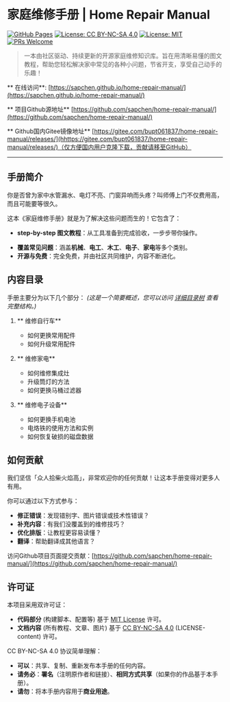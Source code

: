 #  家庭维修手册 | Home Repair Manual

[![GitHub Pages](https://img.shields.io/badge/GitHub-Pages-brightgreen?logo=github)](https://sapchen.github.io/)
[![License: CC BY-NC-SA 4.0](https://img.shields.io/badge/License-CC%20BY--NC--SA%204.0-lightgrey.svg)](https://creativecommons.org/licenses/by-nc-sa/4.0/)
[![License: MIT](https://img.shields.io/badge/License-MIT-yellow.svg)](https://opensource.org/licenses/MIT)
[![PRs Welcome](https://img.shields.io/badge/PRs-welcome-brightgreen.svg)](https://makeapullrequest.com)

> 一本由社区驱动、持续更新的开源家庭维修知识库。旨在用清晰易懂的图文教程，帮助您轻松解决家中常见的各种小问题，节省开支，享受自己动手的乐趣！

** 在线访问**: [https://sapchen.github.io/home-repair-manual/](https://sapchen.github.io/home-repair-manual/)

** 项目Github源地址** [https://github.com/sapchen/home-repair-manual/](https://github.com/sapchen/home-repair-manual/)

** Github国内Gitee镜像地址** [https://gitee.com/bupt061837/home-repair-manual/releases/](hhttps://gitee.com/bupt061837/home-repair-manual/releases/)（仅方便国内用户克隆下载，贡献请移至GitHub）

---
##  手册简介

你是否曾为家中水管漏水、电灯不亮、门窗异响而头疼？叫师傅上门不仅费用高，而且可能要等很久。

这本《家庭维修手册》就是为了解决这些问题而生的！它包含了：

-   **step-by-step 图文教程**：从工具准备到完成验收，一步步带你操作。
<!-- -   **安全须知**：所有操作均标明安全风险等级，确保你安全第一。 -->
-   **覆盖常见问题**：涵盖**机械**、**电工**、**木工**、**电子**、**家电**等多个类别。
-   **开源与免费**：完全免费，并由社区共同维护，内容不断进化。

##  内容目录

手册主要分为以下几个部分：
*(这是一个简要概述，您可以访问 [详细目录树](SUMMARY.md) 查看完整结构。)*

1.  ** 维修自行车**
    -   如何更换常用配件
    -   如何升级常用配件

2.  ** 维修家电**
    -   如何维修集成灶
    -   升级筒灯的方法
    -   如何更换马桶过滤器

3.  ** 维修电子设备**
    -   如何更换手机电池
    -   电烙铁的使用方法和实例
    -   如何恢复破损的磁盘数据

##  如何贡献

我们坚信「众人拾柴火焰高」，非常欢迎你的任何贡献！让这本手册变得对更多人有用。

你可以通过以下方式参与：

-   **修正错误**：发现错别字、图片错误或技术性错误？
-   **补充内容**：有我们没覆盖到的维修技巧？
-   **优化排版**：让教程更容易读懂？
-   **翻译**：帮助翻译成其他语言？

访问Github项目页面提交贡献：[https://github.com/sapchen/home-repair-manual/](https://github.com/sapchen/home-repair-manual/)

##  许可证

本项目采用双许可证：
- **代码部分** (构建脚本、配置等) 基于 [MIT License](LICENSE) 许可。
- **文档内容** (所有教程、文章、图片) 基于 [CC BY-NC-SA 4.0](https://creativecommons.org/licenses/by-nc-sa/4.0/) (LICENSE-content) 许可。

CC BY-NC-SA 4.0 协议简单理解：
-   **可以**：共享、复制、重新发布本手册的任何内容。
-   **请务必**：**署名**（注明原作者和链接）、**相同方式共享**（如果你的作品基于本手册）。
-   **请勿**：将本手册内容用于**商业用途**。
